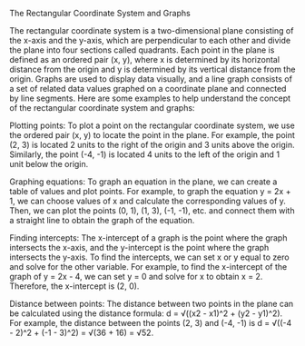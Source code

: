 The Rectangular Coordinate System and Graphs

The rectangular coordinate system is a two-dimensional plane consisting of the x-axis and the y-axis, which are perpendicular to each other and divide the plane into four sections called quadrants. Each point in the plane is defined as an ordered pair (x, y), where x is determined by its horizontal distance from the origin and y is determined by its vertical distance from the origin. Graphs are used to display data visually, and a line graph consists of a set of related data values graphed on a coordinate plane and connected by line segments. Here are some examples to help understand the concept of the rectangular coordinate system and graphs:

Plotting points: To plot a point on the rectangular coordinate system, we use the ordered pair (x, y) to locate the point in the plane. For example, the point (2, 3) is located 2 units to the right of the origin and 3 units above the origin. Similarly, the point (-4, -1) is located 4 units to the left of the origin and 1 unit below the origin.

Graphing equations: To graph an equation in the plane, we can create a table of values and plot points. For example, to graph the equation y = 2x + 1, we can choose values of x and calculate the corresponding values of y. Then, we can plot the points (0, 1), (1, 3), (-1, -1), etc. and connect them with a straight line to obtain the graph of the equation.

Finding intercepts: The x-intercept of a graph is the point where the graph intersects the x-axis, and the y-intercept is the point where the graph intersects the y-axis. To find the intercepts, we can set x or y equal to zero and solve for the other variable. For example, to find the x-intercept of the graph of y = 2x - 4, we can set y = 0 and solve for x to obtain x = 2. Therefore, the x-intercept is (2, 0).

Distance between points: The distance between two points in the plane can be calculated using the distance formula: d = √((x2 - x1)^2 + (y2 - y1)^2). For example, the distance between the points (2, 3) and (-4, -1) is d = √((-4 - 2)^2 + (-1 - 3)^2) = √(36 + 16) = √52.
